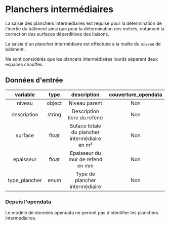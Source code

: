 # Planchers intermédiaires

La saisie des planchers intermédiaires est requise pour la détermination de l'inertie du bâtiment ainsi que pour la détermination des métrés, notament la correction des surfaces déperditives des liaisons.

La saisie d'un plancher intermédiaire est effectuée à la maille du `niveau` de bâtiment.

Ne sont considérés que les plancers intermédiaires lourds séparant deux espaces chauffés.

## Données d'entrée

| variable | type | description | couverture_opendata |
|:--------:|:----:|:-----------:|:-------------------:|
| niveau | object | Niveau parent | Non |
| description | string | Description libre du refend | Non |
| surface | float | Suface totale du plancher intermédiaire en m² | Non |
| epaisseur | float | Epaisseur du mur de refend en mm | Non |
| type_plancher | enum | Type de plancher intermédiaire | Non |

### Depuis l'opendata

Le modèle de données opendata ne permet pas d'identifier les planchers intermédiaires.
